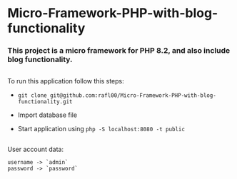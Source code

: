 # Micro-Framework-PHP-with-blog-functionality


### This project is a micro framework for PHP 8.2, and also include blog functionality.

##

To run this application follow this steps: 
-  ```git clone git@github.com:rafl00/Micro-Framework-PHP-with-blog-functionality.git```

- Import database file

- Start application using ```php -S localhost:8080 -t public```

##

User account data:
```
username -> `admin`
password -> `password`
```
